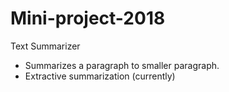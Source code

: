 # Mini-project-2018
Text Summarizer

- Summarizes a paragraph to smaller paragraph.
- Extractive summarization (currently)
